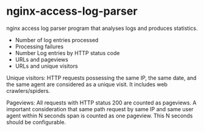 # nginx-access-log-parser
nginx access log parser program that analyses logs and produces statistics.
- Number of log entries processed
- Processing failures
- Number Log entries by HTTP status code
- URLs and pageviews
- URLs and unique visitors

Unique visitors:
HTTP requests possessing the same IP, the same date, and the same agent are considered as a unique visit. It includes web crawlers/spiders.

Pageviews:
All requests with HTTP status 200 are counted as pageviews. A important consideration that same path request by same IP and same user agent within N seconds span is counted as one pageview. This N seconds should be configurable.
